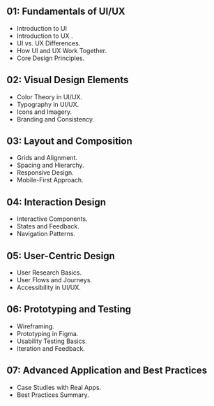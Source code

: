 ## 01: Fundamentals of UI/UX

- Introduction to UI
- Introduction to UX .
- UI vs. UX Differences.
- How UI and UX Work Together.
- Core Design Principles.

## 02: Visual Design Elements

- Color Theory in UI/UX.
- Typography in UI/UX.
- Icons and Imagery.
- Branding and Consistency.

## 03: Layout and Composition

- Grids and Alignment.
- Spacing and Hierarchy.
- Responsive Design.
- Mobile-First Approach.

## 04: Interaction Design

- Interactive Components.
- States and Feedback.
- Navigation Patterns.

## 05: User-Centric Design

- User Research Basics.
- User Flows and Journeys.
- Accessibility in UI/UX.

## 06: Prototyping and Testing

- Wireframing.
- Prototyping in Figma.
- Usability Testing Basics.
- Iteration and Feedback.

## 07: Advanced Application and Best Practices

- Case Studies with Real Apps.
- Best Practices Summary.
